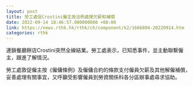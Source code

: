 ```yaml
---
layout: post
title: 勞工處促Crostini僱主按法例處理欠薪和補償
date: 2022-09-14 18:46:57.000000000 +08:00
link: https://news.rthk.hk/rthk/ch/component/k2/1666804-20220914.htm
categories: rthk
---
```


連鎖餐廳餅店Crostini突然全線結業。勞工處表示，已知悉事件，並主動聯繫僱主，跟進了解情況。

勞工處敦促僱主按《僱傭條例》及僱傭合約的條款支付僱員欠薪及其他解僱補償，妥善處理有關事宜，又呼籲受影響僱員到勞資關係科各分區辦事處尋求協助。
